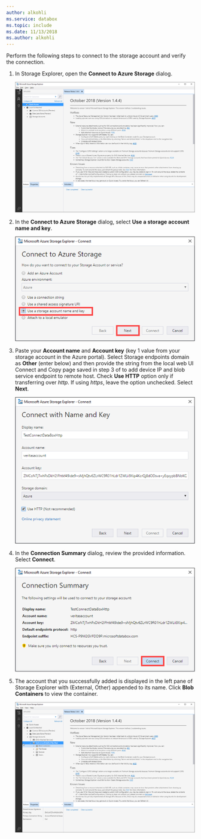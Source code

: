 ```yaml
---
author: alkohli
ms.service: databox  
ms.topic: include
ms.date: 11/13/2018
ms.author: alkohli
---
```


Perform the following steps to connect to the storage account and verify the connection.

1. In Storage Explorer, open the **Connect to Azure Storage** dialog.

    ![Storage Explorer 1](media/data-box-verify-connection/data-box-connect-via-rest-8.png)

2. In the **Connect to Azure Storage** dialog, select **Use a storage account name and key**.

    ![Data Box dashboard](media/data-box-verify-connection/data-box-connect-via-rest-9.png)

3. Paste your **Account name** and **Account key** (key 1 value from your storage account in the Azure portal). Select Storage endpoints domain as **Other** (enter below) and then provide the string from the local web UI Connect and Copy page saved in step 3 of to add device IP and blob service endpoint to remote host. Check **Use HTTP** option only if transferring over *http*. If using *https*, leave the option unchecked. Select **Next**.

    ![Data Box dashboard](media/data-box-verify-connection/data-box-connect-via-rest-10.png)    


4. In the **Connection Summary** dialog, review the provided information. Select **Connect**.

    ![Data Box dashboard](media/data-box-verify-connection/data-box-connect-via-rest-12.png)

5. The account that you successfully added is displayed in the left pane of Storage Explorer with (External, Other) appended to its name. Click **Blob Containers** to view the container.

    ![Data Box dashboard](media/data-box-verify-connection/data-box-connect-via-rest-13.png)
